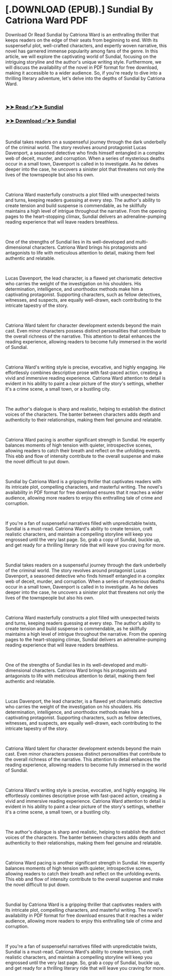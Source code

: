 # [.DOWNLOAD (EPUB).] Sundial By Catriona Ward PDF

<p>Download Or Read Sundial by Catriona Ward is an enthralling thriller that keeps readers on the edge of their seats from beginning to end. With its suspenseful plot, well-crafted characters, and expertly woven narrative, this novel has garnered immense popularity among fans of the genre. In this article, we will explore the captivating world of Sundial, focusing on the intriguing storyline and the author's unique writing style. Furthermore, we will discuss the availability of the novel in PDF format for free download, making it accessible to a wider audience. So, if you're ready to dive into a thrilling literary adventure, let's delve into the depths of Sundial by Catriona Ward.</p>
<p>&nbsp;</p>

### [➤➤ Read ✅➤➤ Sundial](https://pdf2worldwide.blogspot.com/id/57693183)

### [➤➤ Download ✅➤➤ Sundial](https://pdf2worldwide.blogspot.com/id/57693183)

<p>&nbsp;</p>
<p>Sundial takes readers on a suspenseful journey through the dark underbelly of the criminal world. The story revolves around protagonist Lucas Davenport, a seasoned detective who finds himself entangled in a complex web of deceit, murder, and corruption. When a series of mysterious deaths occur in a small town, Davenport is called in to investigate. As he delves deeper into the case, he uncovers a sinister plot that threatens not only the lives of the townspeople but also his own.</p>
<p>&nbsp;</p>
<p>Catriona Ward masterfully constructs a plot filled with unexpected twists and turns, keeping readers guessing at every step. The author's ability to create tension and build suspense is commendable, as he skillfully maintains a high level of intrigue throughout the narrative. From the opening pages to the heart-stopping climax, Sundial delivers an adrenaline-pumping reading experience that will leave readers breathless.</p>
<p>&nbsp;</p>
<p>One of the strengths of Sundial lies in its well-developed and multi-dimensional characters. Catriona Ward brings his protagonists and antagonists to life with meticulous attention to detail, making them feel authentic and relatable.</p>
<p>&nbsp;</p>
<p>Lucas Davenport, the lead character, is a flawed yet charismatic detective who carries the weight of the investigation on his shoulders. His determination, intelligence, and unorthodox methods make him a captivating protagonist. Supporting characters, such as fellow detectives, witnesses, and suspects, are equally well-drawn, each contributing to the intricate tapestry of the story.</p>
<p>&nbsp;</p>
<p>Catriona Ward talent for character development extends beyond the main cast. Even minor characters possess distinct personalities that contribute to the overall richness of the narrative. This attention to detail enhances the reading experience, allowing readers to become fully immersed in the world of Sundial.</p>
<p>&nbsp;</p>
<p>Catriona Ward's writing style is precise, evocative, and highly engaging. He effortlessly combines descriptive prose with fast-paced action, creating a vivid and immersive reading experience. Catriona Ward attention to detail is evident in his ability to paint a clear picture of the story's settings, whether it's a crime scene, a small town, or a bustling city.</p>
<p>&nbsp;</p>
<p>The author's dialogue is sharp and realistic, helping to establish the distinct voices of the characters. The banter between characters adds depth and authenticity to their relationships, making them feel genuine and relatable.</p>
<p>&nbsp;</p>
<p>Catriona Ward pacing is another significant strength in Sundial. He expertly balances moments of high tension with quieter, introspective scenes, allowing readers to catch their breath and reflect on the unfolding events. This ebb and flow of intensity contribute to the overall suspense and make the novel difficult to put down.</p>
<p>&nbsp;</p>
<p>Sundial by Catriona Ward is a gripping thriller that captivates readers with its intricate plot, compelling characters, and masterful writing. The novel's availability in PDF format for free download ensures that it reaches a wider audience, allowing more readers to enjoy this enthralling tale of crime and corruption.</p>
<p>&nbsp;</p>
<p>If you're a fan of suspenseful narratives filled with unpredictable twists, Sundial is a must-read. Catriona Ward's ability to create tension, craft realistic characters, and maintain a compelling storyline will keep you engrossed until the very last page. So, grab a copy of Sundial, buckle up, and get ready for a thrilling literary ride that will leave you craving for more.</p>
<p>&nbsp;</p>
<p>Sundial takes readers on a suspenseful journey through the dark underbelly of the criminal world. The story revolves around protagonist Lucas Davenport, a seasoned detective who finds himself entangled in a complex web of deceit, murder, and corruption. When a series of mysterious deaths occur in a small town, Davenport is called in to investigate. As he delves deeper into the case, he uncovers a sinister plot that threatens not only the lives of the townspeople but also his own.</p>
<p>&nbsp;</p>
<p>Catriona Ward masterfully constructs a plot filled with unexpected twists and turns, keeping readers guessing at every step. The author's ability to create tension and build suspense is commendable, as he skillfully maintains a high level of intrigue throughout the narrative. From the opening pages to the heart-stopping climax, Sundial delivers an adrenaline-pumping reading experience that will leave readers breathless.</p>
<p>&nbsp;</p>
<p>One of the strengths of Sundial lies in its well-developed and multi-dimensional characters. Catriona Ward brings his protagonists and antagonists to life with meticulous attention to detail, making them feel authentic and relatable.</p>
<p>&nbsp;</p>
<p>Lucas Davenport, the lead character, is a flawed yet charismatic detective who carries the weight of the investigation on his shoulders. His determination, intelligence, and unorthodox methods make him a captivating protagonist. Supporting characters, such as fellow detectives, witnesses, and suspects, are equally well-drawn, each contributing to the intricate tapestry of the story.</p>
<p>&nbsp;</p>
<p>Catriona Ward talent for character development extends beyond the main cast. Even minor characters possess distinct personalities that contribute to the overall richness of the narrative. This attention to detail enhances the reading experience, allowing readers to become fully immersed in the world of Sundial.</p>
<p>&nbsp;</p>
<p>Catriona Ward's writing style is precise, evocative, and highly engaging. He effortlessly combines descriptive prose with fast-paced action, creating a vivid and immersive reading experience. Catriona Ward attention to detail is evident in his ability to paint a clear picture of the story's settings, whether it's a crime scene, a small town, or a bustling city.</p>
<p>&nbsp;</p>
<p>The author's dialogue is sharp and realistic, helping to establish the distinct voices of the characters. The banter between characters adds depth and authenticity to their relationships, making them feel genuine and relatable.</p>
<p>&nbsp;</p>
<p>Catriona Ward pacing is another significant strength in Sundial. He expertly balances moments of high tension with quieter, introspective scenes, allowing readers to catch their breath and reflect on the unfolding events. This ebb and flow of intensity contribute to the overall suspense and make the novel difficult to put down.</p>
<p>&nbsp;</p>
<p>Sundial by Catriona Ward is a gripping thriller that captivates readers with its intricate plot, compelling characters, and masterful writing. The novel's availability in PDF format for free download ensures that it reaches a wider audience, allowing more readers to enjoy this enthralling tale of crime and corruption.</p>
<p>&nbsp;</p>
<p>If you're a fan of suspenseful narratives filled with unpredictable twists, Sundial is a must-read. Catriona Ward's ability to create tension, craft realistic characters, and maintain a compelling storyline will keep you engrossed until the very last page. So, grab a copy of Sundial, buckle up, and get ready for a thrilling literary ride that will leave you craving for more.</p>
<p>&nbsp;</p>
